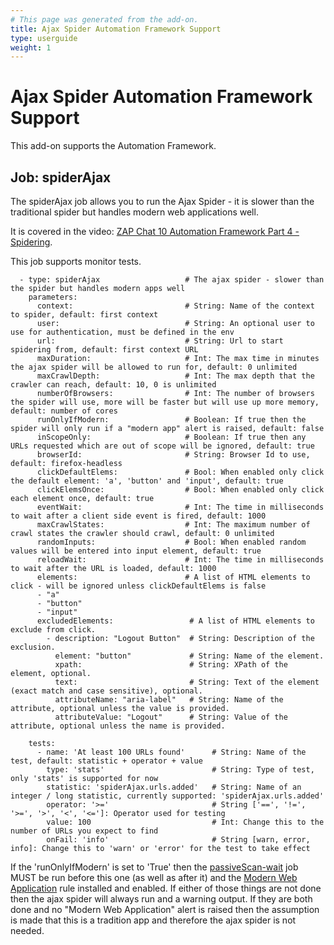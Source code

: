 ```yaml
---
# This page was generated from the add-on.
title: Ajax Spider Automation Framework Support
type: userguide
weight: 1
---
```


# Ajax Spider Automation Framework Support

This add-on supports the Automation Framework.

## Job: spiderAjax

The spiderAjax job allows you to run the Ajax Spider - it is slower than the traditional spider but handles modern web applications well.


It is covered in the video: [ZAP Chat 10 Automation Framework Part 4 - Spidering](https://youtu.be/WivoyVerBCo).


This job supports monitor tests.

```
  - type: spiderAjax                   # The ajax spider - slower than the spider but handles modern apps well
    parameters:
      context:                         # String: Name of the context to spider, default: first context
      user:                            # String: An optional user to use for authentication, must be defined in the env
      url:                             # String: Url to start spidering from, default: first context URL
      maxDuration:                     # Int: The max time in minutes the ajax spider will be allowed to run for, default: 0 unlimited
      maxCrawlDepth:                   # Int: The max depth that the crawler can reach, default: 10, 0 is unlimited
      numberOfBrowsers:                # Int: The number of browsers the spider will use, more will be faster but will use up more memory, default: number of cores
      runOnlyIfModern:                 # Boolean: If true then the spider will only run if a "modern app" alert is raised, default: false
      inScopeOnly:                     # Boolean: If true then any URLs requested which are out of scope will be ignored, default: true
      browserId:                       # String: Browser Id to use, default: firefox-headless
      clickDefaultElems:               # Bool: When enabled only click the default element: 'a', 'button' and 'input', default: true
      clickElemsOnce:                  # Bool: When enabled only click each element once, default: true
      eventWait:                       # Int: The time in milliseconds to wait after a client side event is fired, default: 1000
      maxCrawlStates:                  # Int: The maximum number of crawl states the crawler should crawl, default: 0 unlimited
      randomInputs:                    # Bool: When enabled random values will be entered into input element, default: true
      reloadWait:                      # Int: The time in milliseconds to wait after the URL is loaded, default: 1000
      elements:                        # A list of HTML elements to click - will be ignored unless clickDefaultElems is false
      - "a"
      - "button"
      - "input"
      excludedElements:                 # A list of HTML elements to exclude from click.
        - description: "Logout Button"  # String: Description of the exclusion.
          element: "button"             # String: Name of the element.
          xpath:                        # String: XPath of the element, optional.
          text:                         # String: Text of the element (exact match and case sensitive), optional.
          attributeName: "aria-label"   # String: Name of the attribute, optional unless the value is provided.
          attributeValue: "Logout"      # String: Value of the attribute, optional unless the name is provided.
      
    tests:
      - name: 'At least 100 URLs found'      # String: Name of the test, default: statistic + operator + value
        type: 'stats'                        # String: Type of test, only 'stats' is supported for now
        statistic: 'spiderAjax.urls.added'   # String: Name of an integer / long statistic, currently supported: 'spiderAjax.urls.added'
        operator: '>='                       # String ['==', '!=', '>=', '>', '<', '<=']: Operator used for testing
        value: 100                           # Int: Change this to the number of URLs you expect to find
        onFail: 'info'                       # String [warn, error, info]: Change this to 'warn' or 'error' for the test to take effect
```

If the 'runOnlyIfModern' is set to 'True' then the [passiveScan-wait](/docs/desktop/addons/automation-framework/job-pscanwait/) job MUST be run before this one (as well as after it) and the [Modern Web Application](/docs/alerts/10109/) rule installed and enabled. If either of those things are not done then the ajax spider will always run and a warning output. If they are both done and no "Modern Web Application" alert is raised then the assumption is made that this is a tradition app and therefore the ajax spider is not needed.

